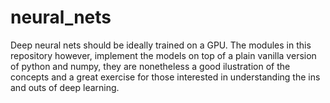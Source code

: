 # neural_nets
Deep neural nets should be ideally trained on a GPU. The modules in this repository however, implement the models on top of a plain vanilla version of python and numpy, they are nonetheless a good ilustration of the concepts and a great exercise for those interested in understanding the ins and outs of deep learning.
